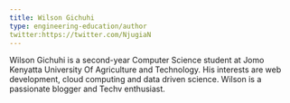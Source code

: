 ```yaml
---
title: Wilson Gichuhi
type: engineering-education/author
twitter:https://twitter.com/NjugiaN
---
```

Wilson Gichuhi is a second-year Computer Science student at Jomo Kenyatta University Of Agriculture and Technology. His interests are web development, cloud computing and data driven science. Wilson is a passionate blogger and Techv enthusiast.